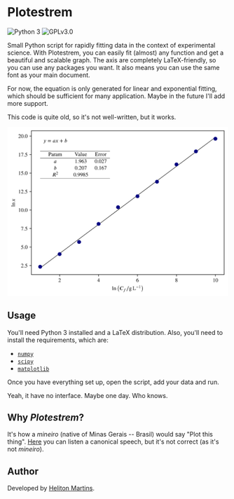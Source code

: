 # Plotestrem

![Python 3](https://img.shields.io/badge/python-3-blue?style=for-the-badge)
![GPLv3.0](https://img.shields.io/github/license/hellmrf/plotestrem?style=for-the-badge)

Small Python script for rapidly fitting data in the context of experimental science. With Plotestrem, you can easily fit (almost) any function and get a beautiful and scalable graph. The axis are completely LaTeX-friendly, so you can use any packages you want. It also means you can use the same font as your main document.

For now, the equation is only generated for linear and exponential fitting, which should be sufficient for many application. Maybe in the future I'll add more support.

This code is quite old, so it's not well-written, but it works.

![Example](docs/example.png)
## Usage

You'll need Python 3 installed and a LaTeX distribution. Also, you'll need to install the requirements, which are:

-   [`numpy`](https://pypi.org/project/numpy/)
-   [`scipy`](https://pypi.org/project/scipy/)
-   [`matplotlib`](https://pypi.org/project/matplotlib/)

Once you have everything set up, open the script, add your data and run.

Yeah, it have no interface. Maybe one day. Who knows.

## Why _Plotestrem_?

It's how a *mineiro* (native of Minas Gerais -- Brasil) would say "Plot this thing". [Here](https://translate.google.com/?source=osdd&sl=pt&text=plota+esse+trem) you can listen a canonical speech, but it's not correct (as it's not *mineiro*).

## Author

Developed by [Heliton Martins](https://t.me/helitonmrf).
